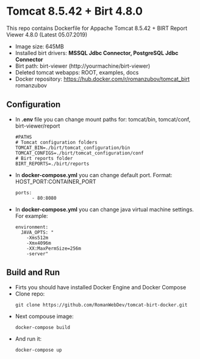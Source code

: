 # Tomcat 8.5.42 + Birt 4.8.0

This repo contains Dockerfile for Appache Tomcat 8.5.42 + BIRT Report Viewer 4.8.0 (Latest 05.07.2019)
- Image size: 645MB
- Installed birt drivers: **MSSQL Jdbc Connector, PostgreSQL Jdbc Connector** 
- Birt path: birt-viewer (http://yourmachine/birt-viewer)
- Deleted tomcat webapps: ROOT, examples, docs
- Docker repository: https://hub.docker.com/r/romanzubov/tomcat_birt
romanzubov

## Configuration
- In **.env** file you can change mount paths for: tomcat/bin, tomcat/conf, birt-viewer/report
  ```
  #PATHS
  # Tomcat configuration folders
  TOMCAT_BIN=./birt/tomcat_configuration/bin
  TOMCAT_CONFIGS=./birt/tomcat_configuration/conf
  # Birt reports folder
  BIRT_REPORTS=./birt/reports 
  ```
- In **docker-compose.yml** you can change default port. Format: HOST_PORT:CONTAINER_PORT
  ```
  ports:
        - 80:8080
  ```
- In **docker-compose.yml** you can change java virtual machine settings. For example:
  ```
  environment:
    JAVA_OPTS: "
      -Xms512m
      -Xmx4096m
      -XX:MaxPermSize=256m
      -server"
  ```
  
## Build and Run

- Firts you should have installed Docker Engine and Docker Compose
- Clone repo:
  ``` 
  git clone https://github.com/RomanWebDev/tomcat-birt-docker.git
  ```
- Next compouse image:
  ```
  docker-compose build
  ```
- And run it:
  ```
  docker-compose up
  ```
